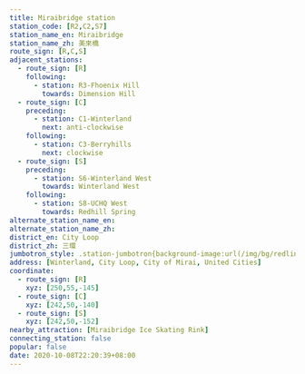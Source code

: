 ```yaml
---
title: Miraibridge station
station_code: [R2,C2,S7]
station_name_en: Miraibridge
station_name_zh: 美來橋
route_sign: [R,C,S]
adjacent_stations:
  - route_sign: [R]
    following:
      - station: R3-Fhoenix Hill
        towards: Dimension Hill
  - route_sign: [C]
    preceding:
      - station: C1-Winterland
        next: anti-clockwise
    following:
      - station: C3-Berryhills
        next: clockwise
  - route_sign: [S]
    preceding:
      - station: S6-Winterland West
        towards: Winterland West
    following:
      - station: S8-UCHQ West
        towards: Redhill Spring
alternate_station_name_en: 
alternate_station_name_zh: 
district_en: City Loop
district_zh: 三環
jumbotron_style: .station-jumbotron{background-image:url(/img/bg/redline.png),url(/img/bg/cityloopline.png),url(/img/bg/bigsnowline.png);background-repeat:no-repeat;background-size:50% 10px,100% 10px,100% 10px;background-position:right 100px,0 130px,0 160px}
address: [Winterland, City Loop, City of Mirai, United Cities]
coordinate:
  - route_sign: [R]
    xyz: [250,55,-145]
  - route_sign: [C]
    xyz: [242,50,-140]
  - route_sign: [S]
    xyz: [242,50,-152]
nearby_attraction: [Miraibridge Ice Skating Rink]
connecting_station: false
popular: false
date: 2020-10-08T22:20:39+08:00
---
```



